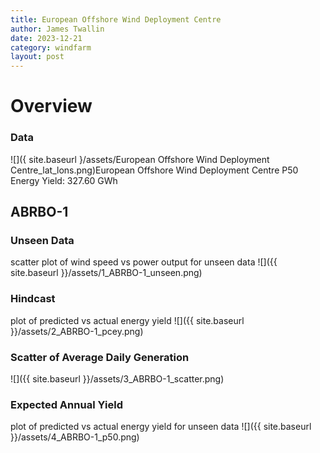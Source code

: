 ```yaml
---
title: European Offshore Wind Deployment Centre
author: James Twallin
date: 2023-12-21
category: windfarm
layout: post
---
```

# Overview

### Data

![]({ site.baseurl }/assets/European Offshore Wind Deployment Centre_lat_lons.png)European Offshore Wind Deployment Centre P50 Energy Yield: 327.60 GWh

ABRBO-1
-------------
### Unseen Data 
scatter plot of wind speed vs power output for unseen data
![]({{ site.baseurl }}/assets/1_ABRBO-1_unseen.png)
### Hindcast 
plot of predicted vs actual energy yield
![]({{ site.baseurl }}/assets/2_ABRBO-1_pcey.png)
### Scatter of Average Daily Generation 

![]({{ site.baseurl }}/assets/3_ABRBO-1_scatter.png)
### Expected Annual Yield 
plot of predicted vs actual energy yield for unseen data
![]({{ site.baseurl }}/assets/4_ABRBO-1_p50.png)

